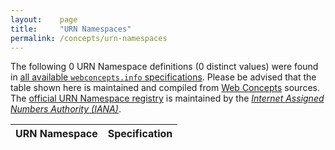 ```yaml
---
layout:    page
title:     "URN Namespaces"
permalink: /concepts/urn-namespaces
---
```




The following 0 URN Namespace definitions (0 distinct values) were found in [all available `webconcepts.info` specifications](/specs). Please be advised that the table shown here is maintained and compiled from [Web Concepts](/) sources. The [official URN Namespace registry](http://www.iana.org/assignments/urn-namespaces/urn-namespaces.xhtml) is maintained by the [*Internet Assigned Numbers Authority (IANA)*](http://www.iana.org/).

URN Namespace | Specification
-------: | :-------
